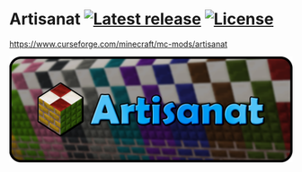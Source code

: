 # Artisanat [![Latest release](https://img.shields.io/github/release/DawnTeamMC/Artisanat.svg)](https://github.com/DawnTeamMC/Artisanat/releases/latest) [![License](https://img.shields.io/github/license/DawnTeamMC/Artisanat.svg)](https://github.com/DawnTeamMC/Artisanat/blob/master/LICENSE)

https://www.curseforge.com/minecraft/mc-mods/artisanat

[![Artisanat](https://raw.githubusercontent.com/DawnTeamMC/DawnTeamMC/master/artisanat/header.png)](https://github.com/DawnTeamMC/Artisanat/wiki)

